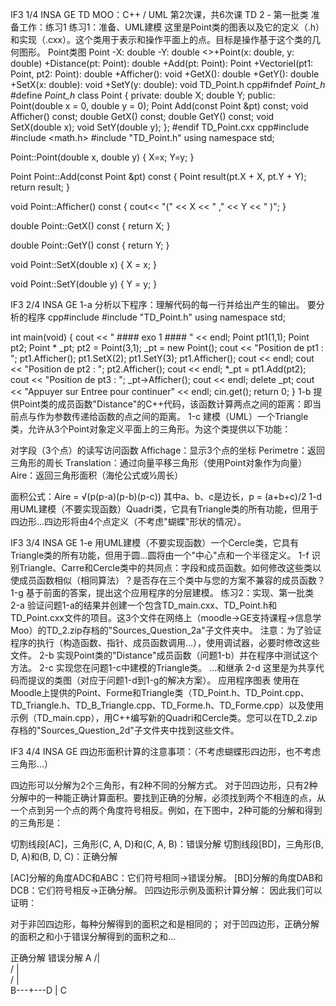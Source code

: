 IF3 1/4 INSA GE
TD MOO：C++ / UML
第2次课，共6次课
TD 2 - 第一批类
准备工作：练习1
练习1：准备、UML建模
这里是Point类的图表以及它的定义（.h）和实现（.cxx）。这个类用于表示和操作平面上的点。目标是操作基于这个类的几何图形。
Point类图
Point
-X: double
-Y: double
<<create>>+Point(x: double, y: double)
+Distance(pt: Point): double
+Add(pt: Point): Point
+Vectoriel(pt1: Point, pt2: Point): double
+Afficher(): void
+GetX(): double
+GetY(): double
+SetX(x: double): void
+SetY(y: double): void
TD_Point.h
cpp#ifndef _Point_h_
#define _Point_h_
class Point
{
private:
    double X;
    double Y;
public:
    Point(double x = 0, double y = 0);
    Point Add(const Point &pt) const;
    void Afficher() const;
    double GetX() const;
    double GetY() const;
    void SetX(double x);
    void SetY(double y);
};
#endif
TD_Point.cxx
cpp#include <iostream>
#include <math.h>
#include "TD_Point.h"
using namespace std;

Point::Point(double x, double y)
{
    X=x;
    Y=y;
}

Point Point::Add(const Point &pt) const
{
    Point result(pt.X + X, pt.Y + Y);
    return result;
}

void Point::Afficher() const
{
    cout<< "(" << X << " ," << Y << " )";
}

double Point::GetX() const
{ return X; }

double Point::GetY() const
{ return Y; }

void Point::SetX(double x)
{ X = x; }

void Point::SetY(double y)
{ Y = y; }

IF3 2/4 INSA GE
1-a 分析以下程序：理解代码的每一行并给出产生的输出。
要分析的程序
cpp#include <iostream>
#include "TD_Point.h"
using namespace std;

int main(void)
{
    cout << " #### exo 1 #### " << endl;
    Point pt1(1,1);
    Point pt2;
    Point * _pt;
    pt2 = Point(3,1);
    _pt = new Point();
    cout << "Position de pt1 : ";
    pt1.Afficher();
    pt1.SetX(2); pt1.SetY(3);
    pt1.Afficher();
    cout << endl;
    cout << "Position de pt2 : ";
    pt2.Afficher();
    cout << endl;
    *_pt = pt1.Add(pt2);
    cout << "Position de pt3 : ";
    _pt->Afficher();
    cout << endl;
    delete _pt;
    cout << "Appuyer sur Entree pour continuer" << endl;
    cin.get();
    return 0;
}
1-b 提供Point类的成员函数"Distance"的C++代码，该函数计算两点之间的距离：即当前点与作为参数传递给函数的点之间的距离。
1-c 建模（UML）一个Triangle类，允许从3个Point对象定义平面上的三角形。为这个类提供以下功能：

对字段（3个点）的读写访问函数
Affichage：显示3个点的坐标
Perimetre：返回三角形的周长
Translation：通过向量平移三角形（使用Point对象作为向量）
Aire：返回三角形面积（海伦公式或½周长）

面积公式：Aire = √(p(p-a)(p-b)(p-c))
其中a、b、c是边长，p = (a+b+c)/2
1-d 用UML建模（不要实现函数）Quadri类，它具有Triangle类的所有功能，但用于四边形...四边形将由4个点定义（不考虑"蝴蝶"形状的情况）。

IF3 3/4 INSA GE
1-e 用UML建模（不要实现函数）一个Cercle类，它具有Triangle类的所有功能，但用于圆...圆将由一个"中心"点和一个半径定义。
1-f 识别Triangle、Carre和Cercle类中的共同点：字段和成员函数。如何修改这些类以使成员函数相似（相同算法）？是否存在三个类中与您的方案不兼容的成员函数？
1-g 基于前面的答案，提出这个应用程序的分层建模。
练习2：实现、第一批类
2-a 验证问题1-a的结果并创建一个包含TD_main.cxx、TD_Point.h和TD_Point.cxx文件的项目。这3个文件在网络上（moodle→GE支持课程→信息学Moo）的TD_2.zip存档的"Sources_Question_2a"子文件夹中。
注意：为了验证程序的执行（构造函数、指针、成员函数调用...），使用调试器，必要时修改这些文件。
2-b 实现Point类的"Distance"成员函数（问题1-b）并在程序中测试这个方法。
2-c 实现您在问题1-c中建模的Triangle类。
...和继承
2-d 这里是为共享代码而提议的类图（对应于问题1-d到1-g的解决方案）。
应用程序图表
使用在Moodle上提供的Point、Forme和Triangle类（TD_Point.h、TD_Point.cpp、TD_Triangle.h、TD_B_Triangle.cpp、TD_Forme.h、TD_Forme.cpp）以及使用示例（TD_main.cpp），用C++编写新的Quadri和Cercle类。您可以在TD_2.zip存档的"Sources_Question_2d"子文件夹中找到这些文件。

IF3 4/4 INSA GE
四边形面积计算的注意事项：（不考虑蝴蝶形四边形，也不考虑三角形...）

四边形可以分解为2个三角形，有2种不同的分解方式。
对于凹四边形，只有2种分解中的一种能正确计算面积。要找到正确的分解，必须找到两个不相连的点，从一个点到另一个点的两个角度符号相反。例如，在下图中，2种可能的分解和得到的三角形是：

切割线段[AC]，三角形(C, A, D)和(C, A, B)：错误分解
切割线段[BD]，三角形(B, D, A)和(B, D, C)：正确分解



[AC]分解的角度ADC和ABC：它们符号相同→错误分解。
[BD]分解的角度DAB和DCB：它们符号相反→正确分解。
凹四边形示例及面积计算分解：
因此我们可以证明：

对于非凹四边形，每种分解得到的面积之和是相同的；
对于凹四边形，正确分解的面积之和小于错误分解得到的面积之和...

正确分解
错误分解
    A
   /|\
  / | \
 /  |  \
B---+---D
    |
    C